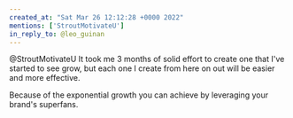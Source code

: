 ```yaml
---
created_at: "Sat Mar 26 12:12:28 +0000 2022"
mentions: ['StroutMotivateU']
in_reply_to: @leo_guinan
---
```


@StroutMotivateU It took me 3 months of solid effort to create one that I've started to see grow, but each one I create from here on out will be easier and more effective.

Because of the exponential growth you can achieve by leveraging your brand's superfans.